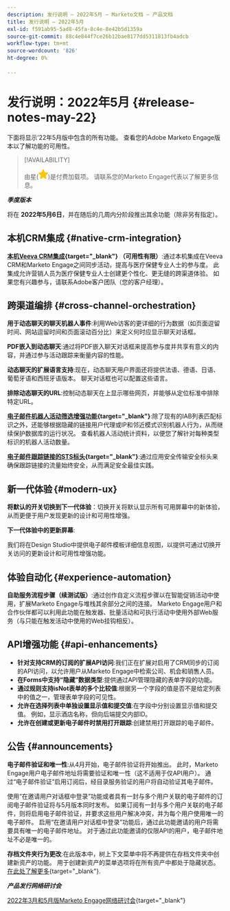 ```yaml
---
description: 发行说明 — 2022年5月 — Marketo文档 — 产品文档
title: 发行说明 — 2022年5月
exl-id: f591ab95-5ad8-45fa-8c4e-8e42b5d1359a
source-git-commit: 88c4e844f7ce26b12bae8177dd5311813fb4adcb
workflow-type: tm+mt
source-wordcount: '826'
ht-degree: 0%

---
```


# 发行说明：2022年5月 {#release-notes-may-22}

下面将显示’22年5月版中包含的所有功能。 查看您的Adobe Marketo Engage版本以了解功能的可用性。

>[!AVAILABILITY]
>
>由星(![星星](assets/yellow-star.png))是付费加载项。 请联系您的Marketo Engage代表以了解更多信息。

**_季度版本_**

将在 **2022年5月6日**，并在随后的几周内分阶段推出其余功能（除非另有指定）。

## 本机CRM集成 {#native-crm-integration}

**[本机Veeva CRM集成](/help/marketo/product-docs/crm-sync/veeva-crm-sync/understanding-the-veeva-crm-sync.md){target="_blank"} （可用性有限）**:通过本机集成在Veeva CRM和Marketo Engage之间同步活动，提高与医疗保健专业人士的参与度。 此集成允许营销人员为医疗保健专业人士创建更个性化、更无缝的跨渠道体验。 如果您有兴趣参与，请联系Adobe客户团队（您的客户经理）。

## 跨渠道编排 {#cross-channel-orchestration}

**用于动态聊天的聊天机器人事件**:利用Web访客的更详细的行为数据（如页面逗留时间、网站逗留时间和页面滚动百分比）来定义何时应显示聊天对话框。

**PDF嵌入到动态聊天**:通过将PDF嵌入聊天对话框来提高参与度并共享有意义的内容，并通过参与活动跟踪来衡量内容的性能。

**动态聊天的扩展语言支持**:现在，动态聊天用户界面还将提供法语、德语、日语、葡萄牙语和西班牙语版本。 聊天对话框也可以配置这些语言。

**排除动态聊天的URL**:控制动态聊天在上显示哪些网页，并能够从定位标准中排除特定URL。

**[电子邮件机器人活动筛选增强功能](/help/marketo/product-docs/administration/email-setup/filtering-email-bot-activity.md){target="_blank"}**:除了现有的IAB列表匹配标识之外，还能够根据隐藏的链接用户代理或IP和邻近模式识别机器人行为，从而继续保护数据库的运行状况。 查看机器人活动统计资料，以便您了解针对每种类型标识的机器人活动数量。

**[电子邮件跟踪链接的STS标头](/help/marketo/product-docs/administration/settings/email-tracking-link-headers.md){target="_blank"}**:通过应用安全传输安全标头来确保跟踪链接的流量始终安全，从而满足安全最佳实践。

## 新一代体验 {#modern-ux}

**将默认的开关切换到下一代体验**：切换开关将默认显示所有可用屏幕中的新体验，从而更便于用户发现更新的设计和可用性增强。

**下一代体验中的更新屏幕**:

我们将在Design Studio中提供电子邮件模板详细信息视图，以提供可通过切换开关访问的更新设计和可用性增强功能。

## 体验自动化 {#experience-automation}

**自助服务流程步骤（续测试版）**:通过创作自定义流程步骤以在智能促销活动中使用，扩展Marketo Engage与堆栈其余部分之间的连接。 Marketo Engage用户和合作伙伴都可以利用此功能在触发器、批量活动和可执行活动中使用外部Web服务（与只能在触发活动中使用的Web挂钩相反）。

## API增强功能 {#api-enhancements}

* **针对支持CRM的订阅的扩展API访问**:我们正在扩展对启用了CRM同步的订阅的API访问，以允许用户从Marketo Engage中检索公司、机会和销售人员。
* **在Forms中支持“隐藏”数据类型**:提供通过API管理隐藏的表单字段的功能。
* **通过规则支持isNot表单的多个比较值**:根据另一个字段的值是否不是给定列表中的值之一，管理表单字段的可见性。
* **允许在选择列表中单独设置显示值和提交值**:在字段中分别设置显示值和提交值。 例如，显示酒店名称，但向后端提交内部ID。
* **允许在创建或更新电子邮件时禁用打开跟踪**:创建禁用打开跟踪的电子邮件。

## 公告 {#announcements}

**电子邮件验证和唯一性**:从4月开始，电子邮件验证将开始推出。 此时，Marketo Engage用户电子邮件地址将需要验证和唯一性（这不适用于仅API用户）。 通过“电子邮件验证”启用订阅后，经目录服务验证的用户将自动验证其电子邮件。

使用“在邀请用户对话框中登录”功能或者具有一封与多个用户关联的电子邮件的订阅电子邮件验证将与5月版本同时发布。 如果订阅有一封与多个用户关联的电子邮件，则将启用电子邮件验证，并要求这些用户解决冲突，并为每个用户使用唯一的电子邮件。 启用“在邀请用户对话框中登录”功能后，通过此功能邀请的用户将需要具有唯一的电子邮件地址。 对于通过此功能邀请的仅限API的用户，电子邮件地址不必是唯一的。

**存档文件夹行为更改**:在此版本中，树上下文菜单中将不再提供在存档文件夹中创建新资产的功能。 用于创建新资产的菜单选项将在所有资产中都处于隐藏状态。 [在此处了解更多](https://nation.marketo.com/t5/product-discussions/archive-folder-change-in-may-2022-release/m-p/324369#M183235){target="_blank"}.

**_产品发行网络研讨会_**

[2022年3月和5月版Marketo Engage网络研讨会](https://engage.marketo.com/2022_March_May_Release_Webinar_DemandPage.html){target="_blank"}
